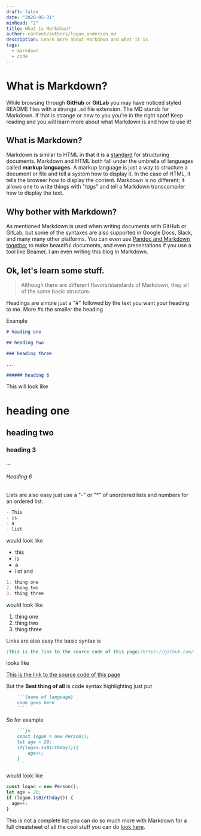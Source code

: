 ```yaml
---
draft: false
date: "2020-05-31"
minRead: "2"
title: What is Markdown?
author: content/authors/logan_anderson.md
description: Learn more about Markdown and what it is
tags:
  - markdown
  - code
---
```


# What is Markdown?

While browsing through **GitHub** or **GitLab** you may have noticed styled README files with a strange `.md` file extension. The MD stands for Markdown. If that is strange or new to you you’re in the right spot! Keep reading and you will learn more about what Markdown is and how to use it!

## What is Markdown?

Markdown is similar to HTML in that it is a [standard](https://commonmark.org/) for structuring documents. Markdown and HTML both fall under the umbrella of languages called **markup languages.** A markup language is just a way to structure a document or file and tell a system how to display it. In the case of HTML, it tells the browser how to display the content. Markdown is no different; it allows one to write things with "_tags_" and tell a Markdown transcompiler how to display the text.

## Why bother with Markdown?

As mentioned Markdown is used when writing documents with GitHub or GitLab, but some of the syntaxes are also supported in Google Docs, Slack, and many many other platforms. You can even use [Pandoc and Markdown together](https://pandoc.org/MANUAL.html#pandocs-markdown "Pandoc and Markdown together") to make beautiful documents, and even presentations if you use a tool like Beamer. I am even writing this blog in Markdown.

## Ok, let's learn some stuff.

> Although there are different flavors/standards of Markdown, they all of the same basic structure.

Headings are simple just a "#" followed by the text you want your heading to me. More #s the smaller the heading

Example

```md
# heading one

## heading two

### heading three

...

###### heading 6
```

This will look like

# heading one

## heading two

### heading 3

...

###### Heading 6

Lists are also easy just use a "-" or "\*" of unordered lists and numbers for an ordered list.

```md
- This
- is
- a
- list
```

would look like

- this
- is
- a
- list
  and

```md
1. thing one
2. thing two
3. thing three
```

would look like

1. thing one
2. thing two
3. thing three

Links are also easy the basic syntax is

```md
[This is the link to the source code of this page](https://github.com/logan-anderson/blog-nextjs-tina-tailwind/blob/master/content/blog/markdown.md)
```

looks like

[This is the link to the source code of this page](https://github.com/logan-anderson/blog-nextjs-tina-tailwind/blob/master/content/blog/markdown.md)

But the **Best thing of all** is code syntax highlighting
just put

````md
    ```{name of language}
    code goes here
    ```
````

So for example

````md
    ```js
    const logan = new Person();
    let age = 20;
    if(logan.isBirthday()){
        age++;
    }
    ```
````

would look like

```js
const logan = new Person();
let age = 20;
if (logan.isBirthday()) {
  age++;
}
```

This is not a complete list you can do so much more with Markdown for a full cheatsheet of all the cool stuff you can do [look here](https://www.markdownguide.org/cheat-sheet/).
